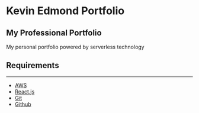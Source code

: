 # Kevin Edmond Portfolio

My Professional Portfolio
-------------------------
My personal portfolio powered by serverless technology

## Requirements
----------------
- [AWS](https://aws.amazon.com/)
- [React.js](https://reactjs.org/)
- [Git](https://git-scm.com/)
- [Github](https://github.com/)
